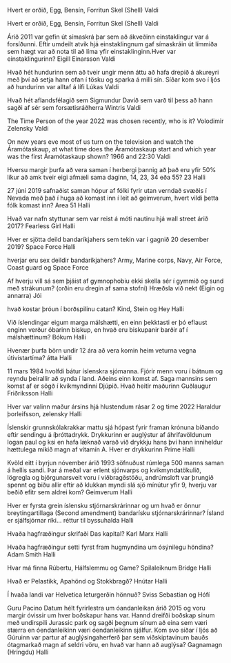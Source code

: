 
Hvert er orðið, Egg, Bensín, Forritun
	 Skel (Shell)
		 Valdi

Hvert er orðið, Egg, Bensín, Forritun
	 Skel (Shell)
		 Valdi

Árið 2011 var gefin út símaskrá þar sem að ákveðinn einstaklingur var á forsíðunni. Eftir umdeilt atvik hjá einstaklingnum gaf símaskráin út límmiða sem hægt var að nota til að líma yfir einstaklinginn.Hver var einstaklingurinn?
	Eigill Einarsson
		Valdi

Hvað hét hundurinn sem að tveir ungir menn áttu að hafa drepið á akureyri með því að setja hann ofan í tösku og sparka á milli sín. Síðar kom svo í ljós að hundurinn var alltaf á lífi
	Lúkas
		Valdi

Hvað hét aflandsfélagið sem Sigmundur Davíð sem varð til þess að hann sagði af sér sem forsætisráðherra
	Wintris
		Valdi

The Time Person of the year 2022 was chosen recently, who is it?
	Volodimir Zelensky
		Valdi

On new years eve most of us turn on the television and watch the Áramótaskaup, at what time does the Áramótaskaup start and which year was the first Áramótaskaup shown?
	1966 and 22:30
		Valdi

Hversu margir þurfa að vera saman í herbergi þannig að það eru yfir 50% líkur að amk tveir eigi afmæli sama daginn, 14, 23, 34 eða 55?
	23
		Halli

27 júní 2019 safnaðist saman hópur af fólki fyrir utan verndað svæðis í Nevada með það í huga að komast inn í leit að geimverum, hvert vildi þetta fólk komast inn?
	Area 51
		Halli

Hvað var nafn styttunar sem var reist á móti nautinu hjá wall street árið 2017?
	Fearless Girl
		Halli

Hver er sjötta deild bandaríkjahers sem tekin var í gagnið 20 desember 2019?
	Space Force
		Halli

hverjar eru sex deildir bandaríkjahers?
	Army, Marine corps, Navy, Air Force, Coast guard og Space Force

Af hverju vill sá sem þjáist af gymnophobiu ekki skella sér í gymmið og sund með strákunum? (orðin eru dregin af sama stofni)
	Hræðsla við nekt (Eigin og annarra)
		Jói

hvað kostar þróun í borðspilinu catan?
	Kind, Stein og Hey
		Halli

Við íslendingar eigum marga málshætti, en einn þekktasti er þó eflaust enginn verður óbarinn biskup, en hvað eru biskupanir barðir af í málshættinum?
	Bókum
		Halli

Hvenær þurfa börn undir 12 ára að vera komin heim veturna vegna útivistartíma?
	átta
		Halli

11 mars 1984 hvolfdi bátur íslenskra sjómanna. Fjórir menn voru í bátnum og reyndu þeirallir að synda í land. Aðeins einn komst af. Saga mannsins sem komst af er sögð í kvikmyndinni Djúpið. Hvað heitir maðurinn
	Guðlaugur Friðriksson
		Halli

Hver var valinn maður ársins hjá hlustendum rásar 2 og time 2022
	Haraldur þorleifsson, zelensky
		Halli

Íslenskir grunnskólakrakkar mattu sjá hópast fyrir framan krónuna bíðando eftir sendingu á íþróttadrykk. Drykkurinn er auglýstur af áhrifavöldunum logan paul og ksi en hafa læknað varað við drykkju hans því hann inniheldur hættulega mikið magn af vítamín A. Hver er drykkurinn
	Prime
		Halli

Kvöld eitt í byrjun nóvember árið 1993 söfnuðust rúmlega 500 manns saman á hellis sandi. Þar á meðal var erlent sjónvarps og kvikmyndatökulið, lögregla og björgunarsveit voru í viðbragðstöðu, andrúmsloft var þrungið spennt og biðu allir eftir að klukkan myndi slá sjö mínútur yfir 9, hverju var beðið efitr sem aldrei kom?
	Geimverum
		Halli


Hver er fyrsta grein íslensku stjórnarskrárinnar og um hvað er önnur breytingartillaga (Second amendment) bandarísku stjórnarskrárinnar?
	Ísland er sjálfsjórnar ríki... réttur til byssuhalda
		Halli

Hvaða hagfræðingur skrifaði Das kapital?
	Karl Marx
		Halli

Hvaða hagfræðingur setti fyrst fram hugmyndina um ósýnilegu höndina?
	Adam Smith
		Halli

Hvar má finna Rúbertu, Hálfslemmu og Game?
	Spilaleiknum Bridge
		Halli

Hvað er Pelastikk, Apahönd og Stokkbragð?
	Hnútar
		Halli

Í hvaða landi var Helvetica leturgerðin hönnuð?
	Sviss
		Sebastian og Hófí

Guru Pacino Datum hélt fyrirlestra um óandanleikan árið 2015 og voru margir óvissir um hver boðskapur hans var. Hannd dreifði boðskap sínum með undirspili Jurassic park og sagði þegnum sínum að eina sem væri stærra en óendanleikinn væri óendanleikinn sjálfur. Kom svo síðar í ljós að Gúruinn var partur af auglýsingaherferð þar sem viðskiptavinum bauðs ótagmarkað magn af seldri vöru, en hvað var hann að auglýsa?
	Gagnamagn (Hringdu)
		Halli